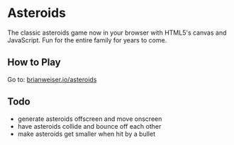Asteroids
=========
The classic asteroids game now in your browser with HTML5's canvas and
JavaScript. Fun for the entire family for years to come.

## How to Play
Go to: [brianweiser.io/asteroids](brianweiser.io/asteroids)

## Todo
* generate asteroids offscreen and move onscreen
* have asteroids collide and bounce off each other
* make asteroids get smaller when hit by a bullet
